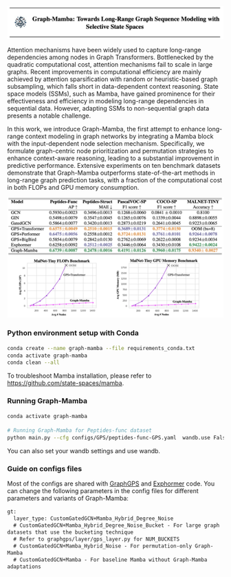 <p align="center">
<img src="/images/title_page.png"/> 
</p>


Attention mechanisms have been widely used to capture long-range dependencies among nodes in Graph Transformers. Bottlenecked by the quadratic computational cost, attention mechanisms fail to scale in large graphs. Recent improvements in computational efficiency are mainly achieved by attention sparsification with random or heuristic-based graph subsampling, which falls short in data-dependent context reasoning. State space models (SSMs), such as Mamba, have gained prominence for their effectiveness and efficiency in modeling long-range dependencies in sequential data. However, adapting SSMs to non-sequential graph data presents a notable challenge. 

In this work, we introduce Graph-Mamba, the first attempt to enhance long-range context modeling in graph networks by integrating a Mamba block with the input-dependent node selection mechanism. Specifically, we formulate graph-centric node prioritization and permutation strategies to enhance context-aware reasoning, leading to a substantial improvement in predictive performance. Extensive experiments on ten benchmark datasets demonstrate that Graph-Mamba outperforms state-of-the-art methods in long-range graph prediction tasks, with a fraction of the computational cost in both FLOPs and GPU memory consumption.

<p align="center">
<img src="/images/main_results.png"/> 
</p>

### Python environment setup with Conda

```bash
conda create --name graph-mamba --file requirements_conda.txt
conda activate graph-mamba
conda clean --all
```
To troubleshoot Mamba installation, please refer to https://github.com/state-spaces/mamba.

### Running Graph-Mamba
```bash
conda activate graph-mamba

# Running Graph-Mamba for Peptides-func dataset
python main.py --cfg configs/GPS/peptides-func-GPS.yaml  wandb.use False
```
You can also set your wandb settings and use wandb.

### Guide on configs files

Most of the configs are shared with [GraphGPS](https://github.com/rampasek/GraphGPS) and [Exphormer](https://github.com/hamed1375/Exphormer) code. You can change the following parameters in the config files for different parameters and variants of Graph-Mamba:
```
gt:
  layer_type: CustomGatedGCN+Mamba_Hybrid_Degree_Noise
  # CustomGatedGCN+Mamba_Hybrid_Degree_Noise_Bucket - For large graph datasets that use the bucketing technique
  # Refer to graphgps/layer/gps_layer.py for NUM_BUCKETS
  # CustomGatedGCN+Mamba_Hybrid_Noise - For permutation-only Graph-Mamba
  # CustomGatedGCN+Mamba - For baseline Mamba without Graph-Mamba adaptations
```
